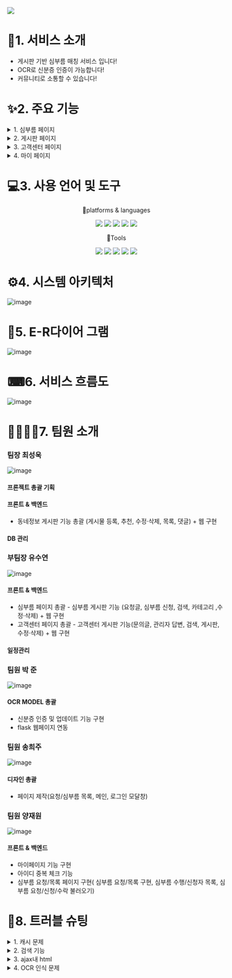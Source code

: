 
<img src="https://capsule-render.vercel.app/api?type=wave&color=525C86&height=auto&width=auto&section=header&text=carrot%20whip&fontSize=90" />	

# 👀1. 서비스 소개
* 게시판 기반 심부름 매칭 서비스 입니다!
* OCR로 신분증 인증이 가능합니다!
* 커뮤니티로 소통할 수 있습니다!

# ✨2. 주요 기능
<details>
<summary>
1. 심부름 페이지
</summary>
	* 심부름 요청 등록<br>
	* 심부름 글 상세보기<br>
	* 심부름 글 검색 기능<br>
	* 심부름 카테고리<br>
	* 페이지 네이션<br>
	* 심부름 신청 기능<br>
	* 심부름 수정·삭제 기능
</details>

<details>
<summary>
2. 게시판 페이지
</summary>
 	* 게시글 등록<br>
	 * 동적 페이지 네이션 기능<br>
 	* 게시글 목록<br>
 	* 게시글 보기<br>
 	* 게시글 수정<br>
 	* 게시글 삭제<br>
 	* 게시글 추천 <br>
 	* 댓글 등록
</details>

<details>
<summary>
3. 고객센터 페이지
</summary>
	* 문의글 등록<br>
	* 문의글 글 상세보기<br>
	* 문의글 글 검색 기능<br>
	* 문의글 관리자 답변 기능<br>
   	* 페이지 네이션<br>
   	* 문의글 수정·삭제 기능
</details>

<details>
<summary>
4.  마이 페이지
</summary>
  	* 회원정보 수정/탈퇴<br>
	* 문의글 글 상세보기<br>
	* 문의글 글 검색 기능<br>
	* 문의글 관리자 답변 기능<br>
   	* 페이지 네이션<br>
   	* 문의글 수정·삭제 기능
</details>


# 💻3. 사용 언어 및 도구
<div align="center">
	<P>🎇platforms & languages </P>
	<img src="https://img.shields.io/badge/Java-007396?style=flat&logo=Java&logoColor=white" />
	<img src="https://img.shields.io/badge/HTML5-E34F26?style=flat&logo=HTML5&logoColor=white" />
	<img src="https://img.shields.io/badge/CSS3-1572B6?style=flat&logo=CSS3&logoColor=white" />
	<img src="https://img.shields.io/badge/oracle-F80000?style=flat&logo=oracle&logoColor=white"/>
	<img src="https://img.shields.io/badge/javascript-F7DF1E?style=flat&logo=javascript&logoColor=white"/>
</div>
<div align="center">
	<P>🔨Tools</P>
	<img src="https://img.shields.io/badge/eclipseide-525C86?style=flat&logo=eclipseide&logoColor=white"/>
	<img src="https://img.shields.io/badge/visualstudiocode-007ACC?style=flat&logo=visualstudiocode&logoColor=white"/>
	<img src="https://img.shields.io/badge/apachetomcat-F8DC75?style=flat&logo=apachetomcat&logoColor=white"/>
	<img src="https://img.shields.io/badge/github-181717?style=flat&logo=github&logoColor=white"/>
	<img src="https://img.shields.io/badge/python-776AB?style=flat&logo=python&logoColor=white"/>
</div>

# ⚙4. 시스템 아키텍처
![image](https://github.com/2023-SMHRD-IS-CLOUD-1/1stProject/assets/142488306/9572f985-d463-40de-8b96-3f39dd6ba167)

# 📜5. E-R다이어 그램
![image](https://github.com/2023-SMHRD-IS-CLOUD-1/1stProject/assets/142488306/9c42973f-e121-4e04-9131-96e4bac41623)

# ⌨6. 서비스 흐름도
![image](https://github.com/2023-SMHRD-IS-CLOUD-1/1stProject/assets/142488306/782209d1-23ee-4ff2-be25-ce8f2379296a)

# 👩‍💻👨‍💻7. 팀원 소개
### 팀장 최성욱
![image](https://github.com/2023-SMHRD-IS-CLOUD-1/1stProject/assets/142488306/df125952-8c3e-4480-afc4-7e377c95d282)
#### 프론젝트 총괄 기획
#### 프론트 & 백엔드
* 동네정보 게시판 기능 총괄 (게시물 등록, 추천, 수정·삭제, 목록, 댓글) + 웹 구현
#### DB 관리
### 부팀장 유수연
![image](https://github.com/2023-SMHRD-IS-CLOUD-1/1stProject/assets/142488306/e34b8c8c-c265-4020-916e-9bfc07aa7c8e)
#### 프론트 & 백엔드
* 심부름 페이지 총괄 - 심부름 게시판 기능 (요청글, 심부름 신청, 검색, 카테고리 ,수정·삭제) + 웹 구현
* 고객센터 페이지 총괄 - 고객센터 게시판 기능(문의글, 관리자 답변, 검색, 게시판, 수정·삭제) + 웹 구현
#### 일정관리
### 팀원 박 준
![image](https://github.com/2023-SMHRD-IS-CLOUD-1/1stProject/assets/142488306/dd9d1c03-cc00-46f7-a3a0-4752aa645211)
#### OCR MODEL 총괄
* 신분증 인증 및 업데이트 기능 구현
* flask 웹페이지 연동

### 팀원 송희주
![image](https://github.com/2023-SMHRD-IS-CLOUD-1/1stProject/assets/142488306/3feb55a5-0f81-4a38-a583-fe714f1f10dc)
#### 디자인 총괄
* 페이지 제작(요청/심부름 목록, 메인, 로그인 모달창)
### 팀원 양재원
![image](https://github.com/2023-SMHRD-IS-CLOUD-1/1stProject/assets/142488306/a6192689-3b08-4cc9-aab0-de8dd94f12bc)
#### 프론트 & 백엔드
* 마이페이지 기능 구현
* 아이디 중복 체크 기능
* 심부름 요청/목록 페이지 구현( 심부름 요청/목록 구현, 심부름 수행/신청자 목록, 심부름 요청/신청/수락 불러오기)

# 🧨8. 트러블 슈팅
<details>
<summary>
  1. 캐시 문제
</summary>
   토글 안 내용
</details>

<details>
<summary>
  2. 검색 기능
</summary>
   
</details>

<details>
<summary>
 3. ajax내 html
</summary>
   토글 안 내용
</details>

<details>
<summary>
  4. OCR 인식 문제
</summary>
   토글 안 내용
</details>
